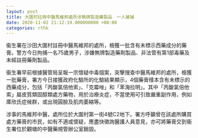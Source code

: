 ```yaml
---
layout: post
title: 大圍村註冊中醫馬維邦處所涉無牌製造藥製品　一人被捕
date: 2020-11-02 21:12:19.000000000 +08:00
categories: rthk
---
```


衞生署在沙田大圍村註冊中醫馬維邦的處所，檢獲一批含有未標示西藥成分的藥膏。警方今日拘捕一名75歲男子，涉嫌無牌製造藥劑製品、非法管有第1部毒藥及未經註冊藥劑製品。

衞生署早前根據醫管局呈報一宗懷疑中毒個案，突擊搜查中醫馬維邦的處所，檢獲一批藥膏，署方今日接獲政府化驗所的化驗結果顯示，4個藥膏樣本含有未標示的西藥成分，包括「丙酸氯倍他索」、「克霉唑」和「苯海拉明」。其中「丙酸氯倍他索」屬皮質類固醇類處方藥物，用於治療炎症，不當使用可引致嚴重副作用，例如庫欣氏症候群，或出現圓臉及肌肉萎縮等。

涉事的馬維邦中醫，處所位於大圍村第一街4號C2地下。署方呼籲曾在該處所購買處方藥膏的市民，如有不適或懷疑，應盡快徵詢醫護人員意見，亦可將藥膏交到衞生署位於觀塘的中醫藥規管辦公室銷毀。
